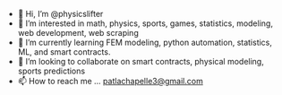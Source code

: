 - 👋 Hi, I’m @physicslifter
- 👀 I’m interested in math, physics, sports, games, statistics, modeling, web development, web scraping
- 🌱 I’m currently learning FEM modeling, python automation, statistics, ML, and smart contracts.
- 💞️ I’m looking to collaborate on smart contracts, physical modeling, sports predictions
- 📫 How to reach me ...
  patlachapelle3@gmail.com
<!---
physicslifter/physicslifter is a ✨ special ✨ repository because its `README.md` (this file) appears on your GitHub profile.
You can click the Preview link to take a look at your changes.
--->
